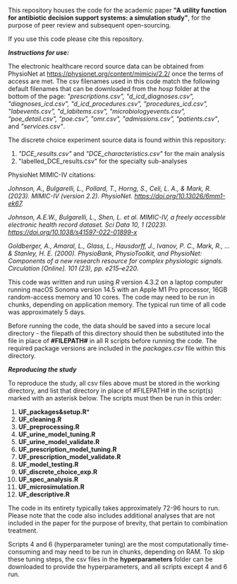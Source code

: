 This repository houses the code for the academic paper **"A utility function for antibiotic decision support systems: a simulation study"**, for the purpose of peer review and subsequent open-sourcing.

If you use this code please cite this repository.

***Instructions for use:***

The electronic healthcare record source data can be obtained from PhysioNet at https://physionet.org/content/mimiciv/2.2/ once the terms of access are met. The csv filenames used in this code match the following default filenames that can be downloaded from the *hosp* folder at the bottom of the page: *"prescriptions.csv", "d_icd_diagnoses.csv", "diagnoses_icd.csv", "d_icd_procedures.csv", "procedures_icd.csv", "labevents.csv", "d_labitems.csv", "microbiologyevents.csv", "poe_detail.csv", "poe.csv", "omr.csv", "admissions.csv", "patients.csv"*, and *"services.csv"*.

The discrete choice experiment source data is found within this repository:

1. *"DCE_results.csv"* and *"DCE_characteristics.csv"* for the main analysis
2. "labelled_DCE_results.csv" for the specialty sub-analyses

PhysioNet MIMIC-IV citations:

*Johnson, A., Bulgarelli, L., Pollard, T., Horng, S., Celi, L. A., & Mark, R. (2023). MIMIC-IV (version 2.2). PhysioNet. https://doi.org/10.13026/6mm1-ek67.*

*Johnson, A.E.W., Bulgarelli, L., Shen, L. et al. MIMIC-IV, a freely accessible electronic health record dataset. Sci Data 10, 1 (2023). https://doi.org/10.1038/s41597-022-01899-x*

*Goldberger, A., Amaral, L., Glass, L., Hausdorff, J., Ivanov, P. C., Mark, R., ... & Stanley, H. E. (2000). PhysioBank, PhysioToolkit, and PhysioNet: Components of a new research resource for complex physiologic signals. Circulation [Online]. 101 (23), pp. e215–e220.*

This code was written and run using *R* version 4.3.2 on a laptop computer running macOS Sonoma version 14.5 with an Apple M1 Pro processor, 16GB random-access memory and 10 cores. The code may need to be run in chunks, depending on application memory. The typical run time of all code was approximately 5 days.

Before running the code, the data should be saved into a secure local directory - the filepath of this directory should then be substituted into the file in place of **#FILEPATH#** in all R scripts before running the code. The required package versions are included in the *packages.csv* file within this directory.

***Reproducing the study***

To reproduce the study, all csv files above must be stored in the working directory, and list that directory in place of #FILEPATH# in the script(s) marked with an asterisk below. The scripts must then be run in this order:  

   1. **UF_packages&setup.R***
   2. **UF_cleaning.R**
   3. **UF_preprocessing.R**
   4. **UF_urine_model_tuning.R**
   5. **UF_urine_model_validate.R**
   6. **UF_prescription_model_tuning.R**
   7. **UF_prescription_model_validate.R**
   8. **UF_model_testing.R**  
   9. **UF_discrete_choice_exp.R**
   10. **UF_spec_analysis.R**
   11. **UF_microsimulation.R**
   12. **UF_descriptive.R**

The code in its entirety typically takes approximately 72-96 hours to run. Please note that the code also includes additional analyses that are not included in the paper for the purpose of brevity, that pertain to combination treatment.

Scripts 4 and 6 (hyperparameter tuning) are the most computationally time-consuming and may need to be run in chunks, depending on RAM. To skip these tuning steps, the csv files in the **hyperparameters** folder can be downloaded to provide the hyperparameters, and all scripts except 4 and 6 run.
